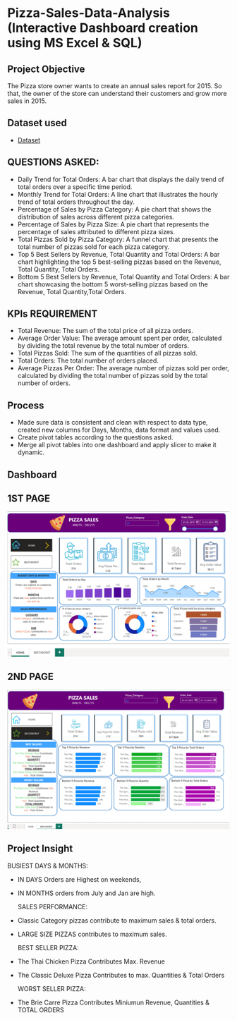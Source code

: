 # Pizza-Sales-Data-Analysis (Interactive Dashboard creation using MS Excel & SQL)
 ## Project Objective 
 The Pizza store owner wants to create an annual sales report for 2015. So that, the owner of the store can understand their customers and grow more sales in 2015.

## Dataset used
- <a href="https://github.com/swamyviswanadh/PowerBi/blob/main/pizza_sales_excel_file.xlsx">Dataset</a>
## QUESTIONS ASKED:
- Daily Trend for Total Orders:
  A bar chart that displays the daily trend of total orders over a specific time period. 
- Monthly Trend for Total Orders:
  A  line chart that illustrates the hourly trend of total orders throughout the day. 
- Percentage of Sales by Pizza Category:
  A pie chart that shows the distribution of sales across different pizza categories. 
- Percentage of Sales by Pizza Size:
  A pie chart that represents the percentage of sales attributed to different pizza sizes.
- Total Pizzas Sold by Pizza Category:
   A funnel chart that presents the total number of pizzas sold for each pizza category. 
- Top 5 Best Sellers by Revenue, Total Quantity and Total Orders:
   A bar chart highlighting the top 5 best-selling pizzas based on the Revenue, Total Quantity, Total Orders. 
- Bottom 5 Best Sellers by Revenue, Total Quantity and Total Orders:
    A bar chart showcasing the bottom 5 worst-selling pizzas based on the Revenue, Total Quantity,Total Orders.
## KPIs REQUIREMENT
- Total Revenue: The sum of the total price of all pizza orders.
- Average Order Value: The average amount spent per order, calculated by dividing the
   total revenue by the total number of orders.
- Total Pizzas Sold: The sum of the quantities of all pizzas sold.
- Total Orders: The total number of orders placed.
- Average Pizzas Per Order: The average number of pizzas sold per order, calculated by
   dividing the total number of pizzas sold by the total number of orders.

## Process
- Made sure data is consistent and clean with respect to data type, created new columns for Days, Months, data format and values used.
- Create pivot tables according to the questions asked.
- Merge all pivot tables into one dashboard and apply slicer to make it dynamic.

## Dashboard
 ## 1ST PAGE 
![Screenshot (495)](https://github.com/swamyviswanadh/PowerBi/blob/main/PIZZA%20SALES%20PBi%20REPORT%20PAGE%201.png)
  ## 2ND PAGE 
![Screenshot (495)](https://github.com/swamyviswanadh/PowerBi/blob/main/BEST%20WORST%20PBi%20REPORT%20PIZZA%20SALES%20PAGE%202.png)

## Project Insight
  BUSIEST DAYS & MONTHS:
- IN DAYS Orders are Highest on weekends,
- IN MONTHS orders from July and Jan are high.

  SALES PERFORMANCE:
- Classic Category pizzas contribute to maximum sales & total orders.
- LARGE SIZE PIZZAS contributes to maximum sales.
  
  BEST SELLER PIZZA:
- The Thai Chicken Pizza Contributes Max. Revenue
- The Classic Deluxe Pizza Contributes to max. Quantities & Total Orders

  WORST SELLER PIZZA:
- The Brie Carre Pizza Contributes Miniumun Revenue, Quantities & TOTAL ORDERS






  
